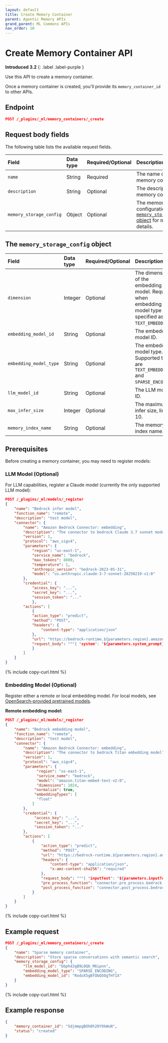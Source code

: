 ```yaml
---
layout: default
title: Create Memory Container
parent: Agentic Memory APIs
grand_parent: ML Commons APIs
nav_order: 10
---
```


# Create Memory Container API
**Introduced 3.2**
{: .label .label-purple }

Use this API to create a memory container.

Once a memory container is created, you'll provide its `memory_container_id` to other APIs.

## Endpoint

```json
POST /_plugins/_ml/memory_containers/_create
```

## Request body fields

The following table lists the available request fields.

Field | Data type | Required/Optional | Description
:--- | :--- | :--- | :---
`name` | String | Required | The name of the memory container.
`description` | String | Optional | The description of the memory container.
`memory_storage_config` | Object | Optional | The memory storage configuration. See [the `memory_storage_config` object](#the-memory-storage-config-object) for more details.

## The `memory_storage_config` object

Field | Data type | Required/Optional | Description
:--- | :--- | :--- | :---
`dimension` | Integer | Optional | The dimension of the embedding model. Required when embedding model type is specified as `TEXT_EMBEDDING`.
`embedding_model_id` | String | Optional | The embedding model ID.
`embedding_model_type` | String | Optional | The embedding model type. Supported types are `TEXT_EMBEDDING` and `SPARSE_ENCODING`.
`llm_model_id` | String | Optional | The LLM model ID.
`max_infer_size` | Integer | Optional | The maximum infer size, limit is 10.
`memory_index_name` | String | Optional | The memory index name.

## Prerequisites

Before creating a memory container, you may need to register models:

### LLM Model (Optional)
For LLM capabilities, register a Claude model (currently the only supported LLM model):

```json
POST /_plugins/_ml/models/_register
{
    "name": "Bedrock infer model",
    "function_name": "remote",
    "description": "test model",
    "connector": {
        "name": "Amazon Bedrock Connector: embedding",
        "description": "The connector to bedrock Claude 3.7 sonnet model",
        "version": 1,
        "protocol": "aws_sigv4",
        "parameters": {
            "region": "us-east-1",
            "service_name": "bedrock",
            "max_tokens": 8000,
            "temperature": 1,
            "anthropic_version": "bedrock-2023-05-31",
            "model": "us.anthropic.claude-3-7-sonnet-20250219-v1:0"
        },
        "credential": {
            "access_key": "...",
            "secret_key": "...",
            "session_token": "..."
            },
        "actions": [
            {
            "action_type": "predict",
            "method": "POST",
            "headers": {
                "content-type": "application/json"
            },
            "url": "https://bedrock-runtime.${parameters.region}.amazonaws.com/model/${parameters.model}/invoke",
            "request_body": """{ "system": "${parameters.system_prompt}", "anthropic_version": "${parameters.anthropic_version}", "max_tokens": ${parameters.max_tokens}, "temperature": ${parameters.temperature}, "messages": ${parameters.messages} }"""
            }
        ]
    }
}
```
{% include copy-curl.html %}

### Embedding Model (Optional)
Register either a remote or local embedding model. For local models, see [OpenSearch-provided pretrained models]({{site.url}}{{site.baseurl}}/ml-commons-plugin/pretrained-models/).

**Remote embedding model:**
```json
POST /_plugins/_ml/models/_register
{
    "name": "Bedrock embedding model",
    "function_name": "remote",
    "description": "test model",
    "connector": {
        "name": "Amazon Bedrock Connector: embedding",
        "description": "The connector to bedrock Titan embedding model",
        "version": 1,
        "protocol": "aws_sigv4",
        "parameters": {
              "region": "us-east-1",
              "service_name": "bedrock",
              "model": "amazon.titan-embed-text-v2:0",
              "dimensions": 1024,
             "normalize": true,
             "embeddingTypes": [
              "float"
            ]
        },
        "credential": {
             "access_key": "...",
             "secret_key": "...",
             "session_token": "..."
        },
        "actions": [
            {
                "action_type": "predict",
                "method": "POST",
                "url": "https://bedrock-runtime.${parameters.region}.amazonaws.com/model/${parameters.model}/invoke",
                "headers": {
                    "content-type": "application/json",
                    "x-amz-content-sha256": "required"
                },
                "request_body": """{ "inputText": "${parameters.inputText}", "dimensions": ${parameters.dimensions}, "normalize": ${parameters.normalize}, "embeddingTypes": ${parameters.embeddingTypes} }""",
                "pre_process_function": "connector.pre_process.bedrock.embedding",
                "post_process_function": "connector.post_process.bedrock.embedding"
            }
        ]
    }
}
```
{% include copy-curl.html %}

## Example request

```json
POST /_plugins/_ml/memory_containers/_create
{
    "name": "Sparse memory container",
    "description": "Store sparse conversations with semantic search",
    "memory_storage_config": {
        "llm_model_id": "bbphdJgB9L0Qb_M6ipnn",
        "embedding_model_type": "SPARSE_ENCODING",
        "embedding_model_id": "RodoX5gBfObQ5OgTHf1X"
    }
}
```
{% include copy-curl.html %}

## Example response

```json
{
    "memory_container_id": "SdjmmpgBOh0h20Y9kWuN",
    "status": "created"
}
```